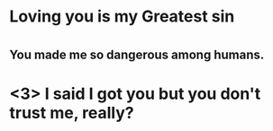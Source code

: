 # <h1> Loving you is my Greatest sin
# <h2> You made me so dangerous among humans.
# <3> I said I got you but you don't trust me, really?
